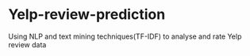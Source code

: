# Yelp-review-prediction
Using NLP and text mining techniques(TF-IDF) to analyse and rate Yelp review data
